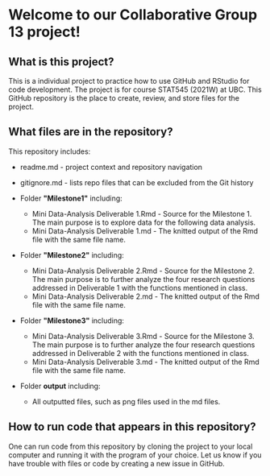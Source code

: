 
# Welcome to our Collaborative Group 13 project!

## What is this project?
This is a individual project to practice how to use GitHub and RStudio for code development. The project is for course STAT545 (2021W) at UBC. This GitHub repository is the place to create, review, and store files for the project.

## What files are in the repository?
This repository includes:
* readme.md - project context and repository navigation
* gitignore.md - lists repo files that can be excluded from the Git history

* Folder **"Milestone1"** including: 
  - Mini Data-Analysis Deliverable 1.Rmd - Source for the Milestone 1. The main purpose is to explore data for the following data analysis.
  - Mini Data-Analysis Deliverable 1.md - The knitted output of the Rmd file with the same file name.

* Folder **"Milestone2"** including: 
  - Mini Data-Analysis Deliverable 2.Rmd - Source for the Milestone 2. The main purpose is to further analyze the four research questions addressed in Deliverable 1 with the functions mentioned in class.
  - Mini Data-Analysis Deliverable 2.md - The knitted output of the Rmd file with the same file name.

* Folder **"Milestone3"** including: 
  - Mini Data-Analysis Deliverable 3.Rmd - Source for the Milestone 3. The main purpose is to further analyze the four research questions addressed in Deliverable 2 with the functions mentioned in class.
  - Mini Data-Analysis Deliverable 3.md - The knitted output of the Rmd file with the same file name.

* Folder **output** including: 
  - All outputted files, such as png files used in the md files.

## How to run code that appears in this repository?
One can run code from this repository by cloning the project to your local computer and running it with the program of your choice. Let us know if you have trouble with files or code by creating a new issue in GitHub.
